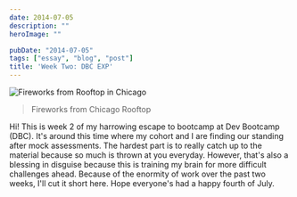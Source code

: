 ```yaml
---
date: 2014-07-05
description: ""
heroImage: ""

pubDate: "2014-07-05"
tags: ["essay", "blog", "post"]
title: 'Week Two: DBC EXP'
---
```




![Fireworks from Rooftop in Chicago](https://static1.squarespace.com/static/512515d2e4b08a76159c79b3/t/53b80303e4b00ce9a7c416eb/1404568330028/fireworks?format=2500w)

> Fireworks from Chicago Rooftop

Hi! This is week 2 of my harrowing escape to bootcamp at Dev Bootcamp (DBC). It's around this time where my cohort and I are finding our standing after mock assessments. The hardest part is to really catch up to the material because so much is thrown at you everyday. However, that's also a blessing in disguise because this is training my brain for more difficult challenges ahead. Because of the enormity of work over the past two weeks, I'll cut it short here. Hope everyone's had a happy fourth of July.
